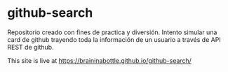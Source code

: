 # github-search
Repositorio creado con fines de practica y diversión. 
Intento simular una card de github trayendo toda la información de un usuario a través de  API REST de github.

This site is live at https://braininabottle.github.io/github-search/
